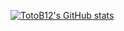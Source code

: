 [![TotoB12's GitHub stats](https://github-readme-stats.vercel.app/api?username=TotoB12&count_private=true)](https://github.com/TotoB12)
